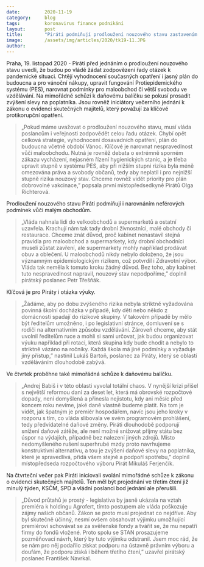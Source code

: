 ```yaml
---
date:         2020-11-19
category:     blog
tags:         koronavirus finance podnikání
layout:       post
title:        "Piráti podmiňují prodloužení nouzového stavu zastavením diskriminace maloobchodu a předložením plánu pro vánoční nákupy i boj s pandemií"
image:        /assets/img/articles/2020/tk19-11.JPG
author:       
---
```



Praha, 19. listopad 2020 - Piráti před jednáním o prodloužení nouzového stavu uvedli, že budou po vládě žádat zodpovězení řady otázek k pandemické situaci. Chtějí vyhodnocení současných opatření i jasný plán do budoucna a pro vánoční nákupy, upravit fungování Protiepidemického systému (PES), narovnat podmínky pro maloobchod či větší svobodu ve vzdělávání. Na mimořádné schůzi k daňovému balíčku se pokusí prosadit zvýšení slevy na poplatníka. Jsou rovněž iniciátory večerního jednání k zákonu o evidenci skutečných majitelů, který považují za klíčové protikorupční opatření.

> „Pokud máme uvažovat o prodloužení nouzového stavu, musí vláda poslancům i veřejnosti zodpovědět celou řadu otázek. Chybí opět celková strategie, vyhodnocení dosavadních opatření, plán do budoucna včetně období Vánoc. Klíčové je narovnat nespravedlnost vůči maloobchodu. Nutná je rovněž debata o extrémně sporném zákazu vycházení, nejasném řízení hygienických stanic, a je třeba upravit stupně v systému PES, aby při nižším stupni rizika byla méně omezována práva a svobody občanů, tedy aby neplatil i pro nejnižší stupně rizika nouzový stav. Chceme rovněž vidět priority pro plán dobrovolné vakcinace,” popsala první místopředsedkyně Pirátů Olga Richterová.

Prodloužení nouzového stavu Piráti podmiňují i narovnáním neférových podmínek vůči malým obchodům. 

> „Vláda nahnala lidi do velkoobchodů a supermarketů a ostatní uzavřela. Krachují nám tak tady drobní živnostníci, malé obchody či restaurace. Chceme znát důvod, proč kabinet nenastavil stejná pravidla pro maloobchod a supermarkety, kdy drobní obchodníci museli zůstat zavření, ale supermarkety mohly například prodávat obuv a oblečení. U maloobchodů nikdy nebylo doloženo, že jsou významným epidemiologickým rizikem, což potvrdil i Zdravotní výbor. Vláda tak neměla k tomuto kroku žádný důvod. Bez toho, aby kabinet tuto nespravedlnost napravil, nouzový stav nepodpoříme,” doplnil pirátský poslanec Petr Třešňák. 

Klíčová je pro Piráty i otázka výuky. 

> „Žádáme, aby po dobu zvýšeného rizika nebyla striktně vyžadována povinná školní docházka v případě, kdy děti nebo někdo z domácnosti spadají do rizikové skupiny. V takovém případě by mělo být ředitelům umožněno, i po legislativní stránce, domluvení se s rodiči na alternativním způsobu vzdělávání. Zároveň chceme, aby stát uvolnil ředitelům ruce a mohli si sami určovat, jak budou organizovat výuku například při rotaci, která skupina kdy bude chodit a nebylo to striktně vázáno na ročníky. Každá škola má jiné podmínky a vyžaduje jiný přístup,” nastínil Lukáš Bartoň, poslanec za Piráty, který se oblastí vzděláváním dlouhodobě zabývá.

Ve čtvrtek proběhne také mimořádná schůze k daňovému balíčku. 

> „Andrej Babiš i v této oblasti vyvolal totální chaos. V nynější krizi přišel s největší reformou daní za deset let, která má obrovské rozpočtové dopady, není domyšlená a přinesla nejistotu, kdy ani měsíc před koncem roku nevíme, jaké daně vlastně budeme platit. Na tom je vidět, jak špatným je premiér hospodářem, navíc jsou jeho kroky v rozporu s tím, co vláda slibovala ve svém programovém prohlášení, tedy předvídatelné daňové změny. Piráti dlouhodobě podporují snížení daňové zátěže, ale není možné snižovat příjmy státu bez úspor na výdajích, případně bez nalezení jiných zdrojů. Místo nedomyšleného rušení superhrubé mzdy proto navrhujeme konstruktivní alternativu, a tou je zvýšení daňové slevy na poplatníka, které je spravedlivá, přidá všem stejně a podpoří spotřebu,” doplnil místopředseda rozpočtového výboru Pirát Mikuláš Ferjenčík.  

Na čtvrteční večer pak Piráti iniciovali svolání mimořádné schůze k zákonu o evidenci skutečných majitelů. Ten měl být projednání ve třetím čtení již minulý týden, KSČM, SPD a vládní poslanci bod jednání ale přerušili. 

> „Důvod průtahů je prostý - legislativa by jasně ukázala na vztah premiéra k holdingu Agrofert, tímto postupem ale vláda poškozuje zájmy našich občanů. Zákon se proto musí projednat co nejdříve. Aby byl skutečně účinný, nesmí ovšem obsahovat výjimku umožňující premiérovi schovávat se za svěřenské fondy a tvářit se, že mu nepatří firmy do fondů vložené. Proto spolu se STAN prosazujeme pozměňovací návrh, který by tuto výjimku odstranil. Jsem moc rád, že se nám pro něj podařilo získat podporu na ústavně právním výboru a doufám, že podporu získá i během třetího čtení,” uzavřel pirátský poslanec František Navrkal. 
